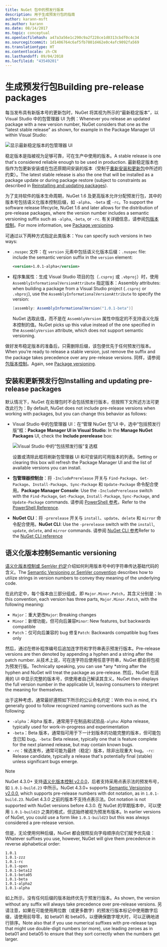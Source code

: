 ```yaml
---
title: NuGet 包中的预发行版本
description: 用于生成预发行包的指南
author: karann-msft
ms.author: karann
ms.date: 08/14/2017
ms.topic: conceptual
ms.openlocfilehash: a47a3a56e1c290c9a2f228ce1d0313cbdf0c4c34
ms.sourcegitcommit: 1d1406764c6af5fb7801d462e0c4afc9092fa569
ms.translationtype: HT
ms.contentlocale: zh-CN
ms.lasthandoff: 09/04/2018
ms.locfileid: "43549201"
---
```

# <a name="building-pre-release-packages"></a><span data-ttu-id="7a47a-103">生成预发行包</span><span class="sxs-lookup"><span data-stu-id="7a47a-103">Building pre-release packages</span></span>

<span data-ttu-id="7a47a-104">每当发布具有新版本号的更新包时，NuGet 将其视为所示的“最新稳定版本”，以 Visual Studio 中的包管理器 UI 为例：</span><span class="sxs-lookup"><span data-stu-id="7a47a-104">Whenever you release an updated package with a new version number, NuGet considers that one as the "latest stable release" as shown, for example in the Package Manager UI within Visual Studio:</span></span>

![显示最新稳定版本的包管理器 UI](media/Prerelease_01-LatestStable.png)

<span data-ttu-id="7a47a-106">稳定版本是指被视为足够可靠，可在生产中使用的版本。</span><span class="sxs-lookup"><span data-stu-id="7a47a-106">A stable release is one that's considered reliable enough to be used in production.</span></span> <span data-ttu-id="7a47a-107">最新稳定版本也指作为包更新安装或在包还原期间安装的版本（受制于[重新安装和更新包](../consume-packages/reinstalling-and-updating-packages.md)中所述的约束）。</span><span class="sxs-lookup"><span data-stu-id="7a47a-107">The latest stable release is also the one that will be installed as a package update or during package restore (subject to constraints as described in [Reinstalling and updating packages](../consume-packages/reinstalling-and-updating-packages.md)).</span></span>

<span data-ttu-id="7a47a-108">为了支持软件的版本生命周期，NuGet 1.6 及更高版本允许分配预发行包，其中的版本号包括语义化版本控制后缀，如 `-alpha`、`-beta` 或 `-rc`。</span><span class="sxs-lookup"><span data-stu-id="7a47a-108">To support the software release lifecycle, NuGet 1.6 and later allows for the distribution of pre-release packages, where the version number includes a semantic versioning suffix such as `-alpha`, `-beta`, or `-rc`.</span></span> <span data-ttu-id="7a47a-109">有关详细信息，请参阅[包版本控制](../reference/package-versioning.md#pre-release-versions)。</span><span class="sxs-lookup"><span data-stu-id="7a47a-109">For more information, see [Package versioning](../reference/package-versioning.md#pre-release-versions).</span></span>

<span data-ttu-id="7a47a-110">可通过以下两种方式指定此类版本：</span><span class="sxs-lookup"><span data-stu-id="7a47a-110">You can specify such versions in two ways:</span></span>

- <span data-ttu-id="7a47a-111">`.nuspec` 文件：在 `version` 元素中包括语义化版本后缀：</span><span class="sxs-lookup"><span data-stu-id="7a47a-111">`.nuspec` file: include the semantic version suffix in the `version` element:</span></span>

    ```xml
    <version>1.0.1-alpha</version>
    ```

- <span data-ttu-id="7a47a-112">程序集属性：生成 Visual Studio 项目的包（`.csproj` 或 `.vbproj`）时，使用 `AssemblyInformationalVersionAttribute` 指定版本：</span><span class="sxs-lookup"><span data-stu-id="7a47a-112">Assembly attributes: when building a package from a Visual Studio project (`.csproj` or `.vbproj`), use the `AssemblyInformationalVersionAttribute` to specify the version:</span></span>

    ```cs
    [assembly: AssemblyInformationalVersion("1.0.1-beta")]
    ```

    <span data-ttu-id="7a47a-113">NuGet 选取此值，而不是在 `AssemblyVersion` 属性中指定的不支持语义化版本控制的值。</span><span class="sxs-lookup"><span data-stu-id="7a47a-113">NuGet picks up this value instead of the one specified in the `AssemblyVersion` attribute, which does not support semantic versioning.</span></span>

<span data-ttu-id="7a47a-114">做好发布稳定版本的准备后，只需删除后缀，该包便优先于任何预发行版本。</span><span class="sxs-lookup"><span data-stu-id="7a47a-114">When you’re ready to release a stable version, just remove the suffix and the package takes precedence over any pre-release versions.</span></span> <span data-ttu-id="7a47a-115">同样，请参阅[包版本控制](../reference/package-versioning.md#pre-release-versions)。</span><span class="sxs-lookup"><span data-stu-id="7a47a-115">Again, see [Package versioning](../reference/package-versioning.md#pre-release-versions).</span></span>

## <a name="installing-and-updating-pre-release-packages"></a><span data-ttu-id="7a47a-116">安装和更新预发行包</span><span class="sxs-lookup"><span data-stu-id="7a47a-116">Installing and updating pre-release packages</span></span>

<span data-ttu-id="7a47a-117">默认情况下，NuGet 在处理包时不会包括预发行版本，但按照下文所述方法可更改此行为：</span><span class="sxs-lookup"><span data-stu-id="7a47a-117">By default, NuGet does not include pre-release versions when working with packages, but you can change this behavior as follows:</span></span>

- <span data-ttu-id="7a47a-118">Visual Studio 中的包管理器 UI：在“管理 NuGet 包”UI 中，选中“包括预发行版”框：</span><span class="sxs-lookup"><span data-stu-id="7a47a-118">**Package Manager UI in Visual Studio**: In the **Manage NuGet Packages** UI, check the **Include prerelease** box:</span></span>

    ![Visual Studio 中的“包括预发行版”复选框](media/Prerelease_02-CheckPrerelease.png)

    <span data-ttu-id="7a47a-120">设置或清除此框将刷新包管理器 UI 和可安装的可用版本的列表。</span><span class="sxs-lookup"><span data-stu-id="7a47a-120">Setting or clearing this box will refresh the Package Manager UI and the list of available versions you can install.</span></span>

- <span data-ttu-id="7a47a-121">**包管理器控制台**：将 `-IncludePrerelease` 开关与 `Find-Package`、`Get-Package`、`Install-Package`、`Sync-Package` 和 `Update-Package` 命令配合使用。</span><span class="sxs-lookup"><span data-stu-id="7a47a-121">**Package Manager Console**: Use the `-IncludePrerelease` switch with the `Find-Package`, `Get-Package`, `Install-Package`, `Sync-Package`, and `Update-Package` commands.</span></span> <span data-ttu-id="7a47a-122">请参阅 [PowerShell 参考](../tools/powershell-reference.md)。</span><span class="sxs-lookup"><span data-stu-id="7a47a-122">Refer to the [PowerShell Reference](../tools/powershell-reference.md).</span></span>

- <span data-ttu-id="7a47a-123">**NuGet CLI**：将 `-prerelease` 开关与 `install`、`update`、`delete` 和 `mirror` 命令配合使用。</span><span class="sxs-lookup"><span data-stu-id="7a47a-123">**NuGet CLI**: Use the `-prerelease` switch with the `install`, `update`, `delete`, and `mirror` commands.</span></span> <span data-ttu-id="7a47a-124">请参阅 [NuGet CLI 参考](../tools/nuget-exe-cli-reference.md)</span><span class="sxs-lookup"><span data-stu-id="7a47a-124">Refer to the [NuGet CLI reference](../tools/nuget-exe-cli-reference.md)</span></span>

## <a name="semantic-versioning"></a><span data-ttu-id="7a47a-125">语义化版本控制</span><span class="sxs-lookup"><span data-stu-id="7a47a-125">Semantic versioning</span></span>

<span data-ttu-id="7a47a-126">[语义化版本控制或 SemVer 约定](http://semver.org/spec/v1.0.0.html)介绍如何利用版本号中的字符串传达基础代码的含义。</span><span class="sxs-lookup"><span data-stu-id="7a47a-126">The [Semantic Versioning or SemVer convention](http://semver.org/spec/v1.0.0.html) describes how to utilize strings in version numbers to convey they meaning of the underlying code.</span></span>

<span data-ttu-id="7a47a-127">在此约定中，每个版本由三部分组成，即 `Major.Minor.Patch`，其含义分别是：</span><span class="sxs-lookup"><span data-stu-id="7a47a-127">In this convention, each version has three parts, `Major.Minor.Patch`, with the following meaning:</span></span>

- <span data-ttu-id="7a47a-128">`Major`：重大更改</span><span class="sxs-lookup"><span data-stu-id="7a47a-128">`Major`: Breaking changes</span></span>
- <span data-ttu-id="7a47a-129">`Minor`：新增功能，但可向后兼容</span><span class="sxs-lookup"><span data-stu-id="7a47a-129">`Minor`: New features, but backwards compatible</span></span>
- <span data-ttu-id="7a47a-130">`Patch`：仅可向后兼容的 bug 修复</span><span class="sxs-lookup"><span data-stu-id="7a47a-130">`Patch`: Backwards compatible bug fixes only</span></span>

<span data-ttu-id="7a47a-131">然后，通过在修补程序编号后追加连字符和字符串表示预发行版本。</span><span class="sxs-lookup"><span data-stu-id="7a47a-131">Pre-release versions are then denoted by appending a hyphen and a string after the patch number.</span></span> <span data-ttu-id="7a47a-132">从技术上说，可在连字符后使用任意字符串，NuGet 都会将包视为预发行版。</span><span class="sxs-lookup"><span data-stu-id="7a47a-132">Technically speaking, you can use \*any \*string after the hyphen and NuGet will treat the package as pre-release.</span></span> <span data-ttu-id="7a47a-133">然后，NuGet 在适用的 UI 中显示完整的版本号，供使用者自己解读其含义。</span><span class="sxs-lookup"><span data-stu-id="7a47a-133">NuGet then displays the full version number in the applicable UI, leaving consumers to interpret the meaning for themselves.</span></span>

<span data-ttu-id="7a47a-134">出于这种考虑，通常最好遵照如下所示的公认命名约定：</span><span class="sxs-lookup"><span data-stu-id="7a47a-134">With this in mind, it's generally good to follow recognized naming conventions such as the following:</span></span>

- <span data-ttu-id="7a47a-135">`-alpha`：Alpha 版本，通常用于在制品和试验品</span><span class="sxs-lookup"><span data-stu-id="7a47a-135">`-alpha`: Alpha release, typically used for work-in-progress and experimentation</span></span>
- <span data-ttu-id="7a47a-136">`-beta`：Beta 版本，通常指可用于下一计划版本的功能完整的版本，但可能包含已知 bug。</span><span class="sxs-lookup"><span data-stu-id="7a47a-136">`-beta`: Beta release, typically one that is feature complete for the next planned release, but may contain known bugs.</span></span>
- <span data-ttu-id="7a47a-137">`-rc`：候选发布，通常可能为最终（稳定）版本，除非出现重大 bug。</span><span class="sxs-lookup"><span data-stu-id="7a47a-137">`-rc`: Release candidate, typically a release that's potentially final (stable) unless significant bugs emerge.</span></span>

> [!Note]
> <span data-ttu-id="7a47a-138">NuGet 4.3.0+ 支持[语义化版本控制 v2.0.0](http://semver.org/spec/v2.0.0.html)，后者支持采用点表示法的预发布号，如 `1.0.1-build.23` 中所示。</span><span class="sxs-lookup"><span data-stu-id="7a47a-138">NuGet 4.3.0+ supports [Semantic Versioning v2.0.0](http://semver.org/spec/v2.0.0.html), which supports pre-release numbers with dot notation, as in `1.0.1-build.23`.</span></span> <span data-ttu-id="7a47a-139">NuGet 4.3.0 之前的版本不支持点表示法。</span><span class="sxs-lookup"><span data-stu-id="7a47a-139">Dot notation is not supported with NuGet versions before 4.3.0.</span></span> <span data-ttu-id="7a47a-140">在 NuGet 的早期版本中，可以使用 `1.0.1-build23` 之类的格式，但这始终被视为预发布版本。</span><span class="sxs-lookup"><span data-stu-id="7a47a-140">In earlier versions of NuGet, you could use a form like `1.0.1-build23` but this was always considered a pre-release version.</span></span>

<span data-ttu-id="7a47a-141">但是，无论使用何种后缀，NuGet 都会按照反向字母顺序向它们赋予优先级：</span><span class="sxs-lookup"><span data-stu-id="7a47a-141">Whatever suffixes you use, however, NuGet will give them precedence in reverse alphabetical order:</span></span>

    1.0.1
    1.0.1-zzz
    1.0.1-rc
    1.0.1-open
    1.0.1-beta12
    1.0.1-beta05
    1.0.1-beta
    1.0.1-alpha2
    1.0.1-alpha

<span data-ttu-id="7a47a-142">如上所示，没有任何后缀的版本始终优先于预发行版本。</span><span class="sxs-lookup"><span data-stu-id="7a47a-142">As shown, the version without any suffix will always take precedence over pre-release versions.</span></span> <span data-ttu-id="7a47a-143">另请注意，如果在可能使用两位数（或更多数字）的预发行版本标记中使用数字后缀，请使用前导零，如 beta01 和 beta05，以便确保数字增大时，可以正确地进行排序。</span><span class="sxs-lookup"><span data-stu-id="7a47a-143">Note also that if you use numerical suffixes with pre-release tags that might use double-digit numbers (or more), use leading zeroes as in beta01 and beta05 to ensure that they sort correctly when the numbers get larger.</span></span>

